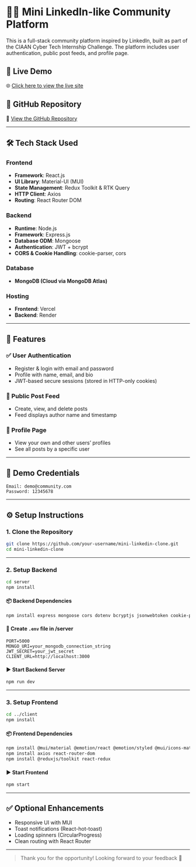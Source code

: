 # 🧑‍💻 Mini LinkedIn-like Community Platform

This is a full-stack community platform inspired by LinkedIn, built as part of the CIAAN Cyber Tech Internship Challenge. The platform includes user authentication, public post feeds, and profile page.

## 🚀 Live Demo

🌐 [Click here to view the live site](https://your-live-site-url.vercel.app)

## 📁 GitHub Repository

🔗 [View the GitHub Repository](https://github.com/your-username/mini-linkedin-clone)

---

## 🛠 Tech Stack Used

### Frontend

- **Framework**: React.js
- **UI Library**: Material-UI (MUI)
- **State Management**: Redux Toolkit & RTK Query
- **HTTP Client**: Axios
- **Routing**: React Router DOM

### Backend

- **Runtime**: Node.js
- **Framework**: Express.js
- **Database ODM**: Mongoose
- **Authentication**: JWT + bcrypt
- **CORS & Cookie Handling**: cookie-parser, cors

### Database

- **MongoDB (Cloud via MongoDB Atlas)**

### Hosting

- **Frontend**: Vercel
- **Backend**: Render

---

## 🔐 Features

### ✅ User Authentication

- Register & login with email and password
- Profile with name, email, and bio
- JWT-based secure sessions (stored in HTTP-only cookies)

### 📰 Public Post Feed

- Create, view, and delete posts
- Feed displays author name and timestamp

### 👤 Profile Page

- View your own and other users’ profiles
- See all posts by a specific user

---

## 🧪 Demo Credentials

```
Email: demo@community.com
Password: 12345678
```

---

## ⚙️ Setup Instructions

### 1. Clone the Repository

```bash
git clone https://github.com/your-username/mini-linkedin-clone.git
cd mini-linkedin-clone
```

---

### 2. Setup Backend

```bash
cd server
npm install
```

#### 📦 Backend Dependencies

```bash
npm install express mongoose cors dotenv bcryptjs jsonwebtoken cookie-parser
```

#### 🔐 Create `.env` file in /server

```env
PORT=5000
MONGO_URI=your_mongodb_connection_string
JWT_SECRET=your_jwt_secret
CLIENT_URL=http://localhost:3000
```

#### ▶️ Start Backend Server

```bash
npm run dev
```

---

### 3. Setup Frontend

```bash
cd ../client
npm install
```

#### 📦 Frontend Dependencies

```bash
npm install @mui/material @emotion/react @emotion/styled @mui/icons-material
npm install axios react-router-dom
npm install @reduxjs/toolkit react-redux
```

#### ▶️ Start Frontend

```bash
npm start
```

---

## ✅ Optional Enhancements

- Responsive UI with MUI
- Toast notifications (React-hot-toast)
- Loading spinners (CircularProgress)
- Clean routing with React Router

---

> Thank you for the opportunity! Looking forward to your feedback 🙌
